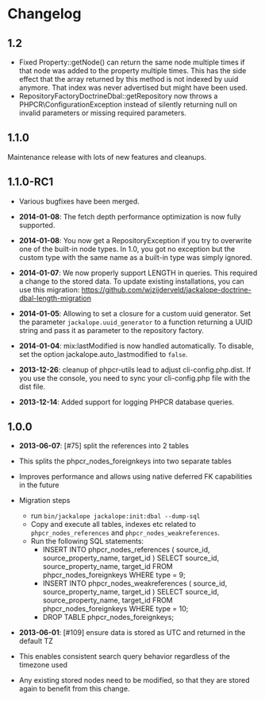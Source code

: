 Changelog
=========
1.2
---

* Fixed Property::getNode() can return the same node multiple times if that
  node was added to the property multiple times. This has the side effect that
  the array returned by this method is not indexed by uuid anymore. That index
  was never advertised but might have been used.
* RepositoryFactoryDoctrineDbal::getRepository now throws a PHPCR\ConfigurationException
  instead of silently returning null on invalid parameters or missing required
  parameters.

1.1.0
-----

Maintenance release with lots of new features and cleanups.

1.1.0-RC1
---------

* Various bugfixes have been merged.

* **2014-01-08**: The fetch depth performance optimization is now fully
  supported.

* **2014-01-08**: You now get a RepositoryException if you try to overwrite one
  of the built-in node types. In 1.0, you got no exception but the custom type
  with the same name as a built-in type was simply ignored.

* **2014-01-07**: We now properly support LENGTH in queries. This required a
  change to the stored data. To update existing installations, you can use this
  migration: https://github.com/wjzijderveld/jackalope-doctrine-dbal-length-migration

* **2014-01-05**: Allowing to set a closure for a custom uuid generator. Set
  the parameter `jackalope.uuid_generator` to a function returning a UUID
  string and pass it as parameter to the repository factory.

* **2014-01-04**: mix:lastModified is now handled automatically. To disable,
  set the option jackalope.auto_lastmodified to `false`.

* **2013-12-26**: cleanup of phpcr-utils lead to adjust cli-config.php.dist.
  If you use the console, you need to sync your cli-config.php file with the
  dist file.

* **2013-12-14**: Added support for logging PHPCR database queries.

1.0.0
-----

* **2013-06-07**: [#75] split the references into 2 tables
 * This splits the phpcr_nodes_foreignkeys into two separate tables
 * Improves performance and allows using native deferred FK capabilities in the future
 * Migration steps
   * run ``bin/jackalope jackalope:init:dbal --dump-sql``
   * Copy and execute all tables, indexes etc related to ``phpcr_nodes_references`` and ``phpcr_nodes_weakreferences``.
   * Run the following SQL statements:
     * INSERT INTO phpcr_nodes_references ( source_id, source_property_name, target_id )
       SELECT source_id, source_property_name, target_id FROM phpcr_nodes_foreignkeys WHERE type = 9;
     * INSERT INTO phpcr_nodes_weakreferences ( source_id, source_property_name, target_id )
       SELECT source_id, source_property_name, target_id FROM phpcr_nodes_foreignkeys WHERE type = 10;
     * DROP TABLE phpcr_nodes_foreignkeys;

* **2013-06-01**: [#109] ensure data is stored as UTC and returned in the default TZ
 * This enables consistent search query behavior regardless of the timezone used
 * Any existing stored nodes need to be modified, so that they are stored again
   to benefit from this change.
